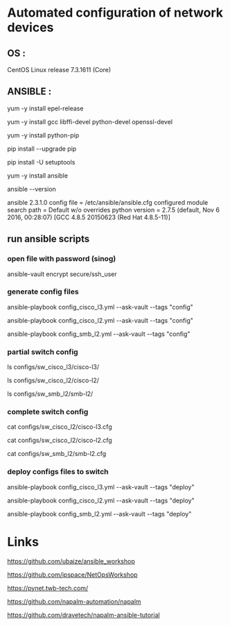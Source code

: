 # Automated configuration of network devices

## OS :

CentOS Linux release 7.3.1611 (Core)

## ANSIBLE :

yum -y install epel-release

yum -y install gcc libffi-devel python-devel openssl-devel

yum -y install python-pip

pip install --upgrade pip

pip install -U setuptools

yum -y install ansible

ansible --version

ansible 2.3.1.0
  config file = /etc/ansible/ansible.cfg
  configured module search path = Default w/o overrides
  python version = 2.7.5 (default, Nov  6 2016, 00:28:07) [GCC 4.8.5 20150623 (Red Hat 4.8.5-11)]

## run ansible scripts

### open file with password (sinog)

ansible-vault encrypt secure/ssh_user


### generate config files

ansible-playbook config_cisco_l3.yml --ask-vault --tags "config"

ansible-playbook config_cisco_l2.yml --ask-vault --tags "config"

ansible-playbook config_smb_l2.yml --ask-vault --tags "config"

### partial switch config

ls configs/sw_cisco_l3/cisco-l3/

ls configs/sw_cisco_l2/cisco-l2/

ls configs/sw_smb_l2/smb-l2/

### complete switch config

cat configs/sw_cisco_l2/cisco-l3.cfg

cat configs/sw_cisco_l2/cisco-l2.cfg

cat configs/sw_smb_l2/smb-l2.cfg

### deploy configs files to switch

ansible-playbook config_cisco_l3.yml --ask-vault --tags "deploy"

ansible-playbook config_cisco_l2.yml --ask-vault --tags "deploy"

ansible-playbook config_smb_l2.yml --ask-vault --tags "deploy"

# Links

 https://github.com/ubajze/ansible_workshop

 https://github.com/ipspace/NetOpsWorkshop

 https://pynet.twb-tech.com/

 https://github.com/napalm-automation/napalm

 https://github.com/dravetech/napalm-ansible-tutorial
